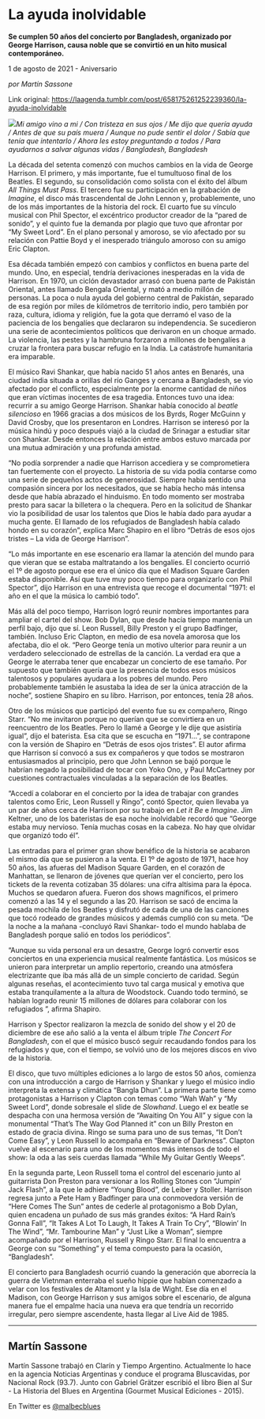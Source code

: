 # La ayuda inolvidable

**Se cumplen 50 años del concierto por Bangladesh, organizado por George Harrison, causa noble que se convirtió en un hito musical contemporáneo.**

1 de agosto de 2021 - Aniversario

_por Martín Sassone_

Link original: https://laagenda.tumblr.com/post/658175261252239360/la-ayuda-inolvidable

![](https://64.media.tumblr.com/baa0160662b29defb1095f917f94f01f/6ef3b7a4384b6574-2b/s500x750/be106c03a6245837ed80bc2b3988abe6cba586ca.jpg)*Mi amigo vino a mi / Con tristeza en sus ojos / Me dijo que quería ayuda / Antes de que su país muera / Aunque no pude sentir el dolor / Sabía que tenía que intentarlo* */* *Ahora les estoy preguntando a todos / Para ayudarnos a salvar algunas vidas* */* *Bangladesh, Bangladesh*

La década del setenta comenzó con muchos cambios en la vida de George Harrison. El primero, y más importante, fue el tumultuoso final de los Beatles. El segundo, su consolidación como solista con el éxito del álbum *All Things Must Pass*. El tercero fue su participación en la grabación de *Imagine*, el disco más trascendental de John Lennon y, probablemente, uno de los más importantes de la historia del rock. El cuarto fue su vínculo musical con Phil Spector, el excéntrico productor creador de la “pared de sonido”, y el quinto fue la demanda por plagio que tuvo que afrontar por “My Sweet Lord”. En el plano personal y amoroso, se vio afectado por su relación con Pattie Boyd y el inesperado triángulo amoroso con su amigo Eric Clapton. 

Esa década también empezó con cambios y conflictos en buena parte del mundo. Uno, en especial, tendría derivaciones inesperadas en la vida de Harrison. En 1970, un ciclón devastador arrasó con buena parte de Pakistán Oriental, antes llamado Bengala Oriental, y mató a medio millón de personas. La poca o nula ayuda del gobierno central de Pakistán, separado de esa región por miles de kilómetros de territorio indio, pero también por raza, cultura, idioma y religión, fue la gota que derramó el vaso de la paciencia de los bengalíes que declararon su independencia. Se sucedieron una serie de acontecimientos políticos que derivaron en un choque armado. La violencia, las pestes y la hambruna forzaron a millones de bengalíes a cruzar la frontera para buscar refugio en la India. La catástrofe humanitaria era imparable.

El músico Ravi Shankar, que había nacido 51 años antes en Benarés, una ciudad india situada a orillas del río Ganges y cercana a Bangladesh, se vio afectado por el conflicto, especialmente por la enorme cantidad de niños que eran víctimas inocentes de esa tragedia. Entonces tuvo una idea: recurrir a su amigo George Harrison. Shankar había conocido al *beatle silencioso* en 1966 gracias a dos músicos de los Byrds, Roger McGuinn y David Crosby, que los presentaron en Londres. Harrison se interesó por la música hindú y poco después viajó a la ciudad de Srinagar a estudiar sitar con Shankar. Desde entonces la relación entre ambos estuvo marcada por una mutua admiración y una profunda amistad.

“No podía sorprender a nadie que Harrison accediera y se comprometiera tan fuertemente con el proyecto. La historia de su vida podía contarse como una serie de pequeños actos de generosidad. Siempre había sentido una compasión sincera por los necesitados, que se había hecho más intensa desde que había abrazado el hinduismo. En todo momento ser mostraba presto para sacar la billetera o la chequera. Pero en la solicitud de Shankar vio la posibilidad de usar los talentos que Dios le había dado para ayudar a mucha gente. El llamado de los refugiados de Bangladesh había calado hondo en su corazón”, explica Marc Shapiro en el libro “Detrás de esos ojos tristes – La vida de George Harrison”.

“Lo más importante en ese escenario era llamar la atención del mundo para que vieran que se estaba maltratando a los bengalíes. El concierto ocurrió el 1º de agosto porque ese era el único día que el Madison Square Garden estaba disponible. Así que tuve muy poco tiempo para organizarlo con Phil Spector”, dijo Harrison en una entrevista que recoge el documental “1971: el año en el que la música lo cambió todo”. 

Más allá del poco tiempo, Harrison logró reunir nombres importantes para ampliar el cartel del show. Bob Dylan, que desde hacía tiempo mantenía un perfil bajo, dijo que sí. Leon Russell, Billy Preston y el grupo Badfinger, también. Incluso Eric Clapton, en medio de esa novela amorosa que los afectaba, dio el ok. “Pero George tenía un motivo ulterior para reunir a un verdadero seleccionado de estrellas de la canción. La verdad era que a George le aterraba tener que encabezar un concierto de ese tamaño. Por supuesto que también quería que la presencia de todos esos músicos talentosos y populares ayudara a los pobres del mundo. Pero probablemente también le asustaba la idea de ser la única atracción de la noche”, sostiene Shapiro en su libro. Harrison, por entonces, tenía 28 años.

Otro de los músicos que participó del evento fue su ex compañero, Ringo Starr. “No me invitaron porque no querían que se convirtiera en un reencuentro de los Beatles. Pero lo llamé a George y le dije que asistiría igual”, dijo el baterista. Esa cita que se escucha en “1971…”, se contrapone con la versión de Shapiro en “Detrás de esos ojos tristes”. El autor afirma que Harrison sí convocó a sus ex compañeros y que todos se mostraron entusiasmados al principio, pero que John Lennon se bajó porque le habrían negado la posibilidad de tocar con Yoko Ono, y Paul McCartney por cuestiones contractuales vinculadas a la separación de los Beatles.     

“Accedí a colaborar en el concierto por la idea de trabajar con grandes talentos como Eric, Leon Russell y Ringo”, contó Spector, quien llevaba ya un par de años cerca de Harrison por su trabajo en *Let it Be* e *Imagine*. Jim Keltner, uno de los bateristas de esa noche inolvidable recordó que “George estaba muy nervioso. Tenía muchas cosas en la cabeza. No hay que olvidar que organizó todo él”. 

Las entradas para el primer gran show benéfico de la historia se acabaron el mismo día que se pusieron a la venta. El 1º de agosto de 1971, hace hoy 50 años, las afueras del Madison Square Garden, en el corazón de Manhattan, se llenaron de jóvenes que querían ver el concierto, pero los tickets de la reventa cotizaban 35 dólares: una cifra altísima para la época. Muchos se quedaron afuera. Fueron dos shows magníficos, el primero comenzó a las 14 y el segundo a las 20. Harrison se sacó de encima la pesada mochila de los Beatles y disfrutó de cada de una de las canciones que tocó rodeado de grandes músicos y además cumplió con su meta. “De la noche a la mañana -concluyó Ravi Shankar- todo el mundo hablaba de Bangladesh porque salió en todos los periódicos”.   

“Aunque su vida personal era un desastre, George logró convertir esos conciertos en una experiencia musical realmente fantástica. Los músicos se unieron para interpretar un amplio repertorio, creando una atmósfera electrizante que iba más allá de un simple concierto de caridad. Según algunas reseñas, el acontecimiento tuvo tal carga musical y emotiva que estaba tranquilamente a la altura de Woodstock. Cuando todo terminó, se habían logrado reunir 15 millones de dólares para colaborar con los refugiados ”, afirma Shapiro.

Harrison y Spector realizaron la mezcla de sonido del show y el 20 de diciembre de ese año salió a la venta el álbum triple *The Concert For Bangladesh*, con el que el músico buscó seguir recaudando fondos para los refugiados y que, con el tiempo, se volvió uno de los mejores discos en vivo de la historia. 

El disco, que tuvo múltiples ediciones a lo largo de estos 50 años, comienza con una introducción a cargo de Harrison y Shankar y luego el músico indio interpreta la extensa y climática “Bangla Dhun”. La primera parte tiene como protagonistas a Harrison y Clapton con temas como “Wah Wah” y “My Sweet Lord”, donde sobresale el slide de *Slowhand*. Luego el ex beatle se despacha con una hermosa versión de “Awaiting On You All” y sigue con la monumental “That’s The Way God Planned it” con un Billy Preston en estado de gracia divina. Ringo se suma para uno de sus temas, “It Don’t Come Easy”, y Leon Russell lo acompaña en “Beware of Darkness”. Clapton vuelve al escenario para uno de los momentos más intensos de todo el show: la oda a las seis cuerdas llamada “While My Guitar Gently Weeps”.

En la segunda parte, Leon Russell toma el control del escenario junto al guitarrista Don Preston para versionar a los Rolling Stones con “Jumpin’ Jack Flash”, a la que le adhiere “Young Blood”, de Leiber y Stoller. Harrison regresa junto a Pete Ham y Badfinger para una conmovedora versión de “Here Comes The Sun” antes de cederle al protagonismo a Bob Dylan, quien encadena un puñado de sus más grandes éxitos: “A Hard Rain’s Gonna Fall”, “It Takes A Lot To Laugh, It Takes A Train To Cry”, “Blowin’ In The Wind”, “Mr. Tambourine Man” y “Just Like a Woman”, siempre acompañado por el Harrison, Russell y Ringo Starr. El final lo encuentra a George con su “Something” y el tema compuesto para la ocasión, “Bangladesh”. 

El concierto para Bangladesh ocurrió cuando la generación que aborrecía la guerra de Vietnman enterraba el sueño hippie que habían comenzado a velar con los festivales de Altamont y la Isla de Wight. Ese día en el Madison, con George Harrison y sus amigos sobre el escenario, de alguna manera fue el empalme hacia una nueva era que tendría un recorrido irregular, pero siempre ascendente, hasta llegar al Live Aid de 1985.



---

Martín Sassone
--------------

 Martín Sassone trabajó en Clarín y Tiempo Argentino. Actualmente lo hace en la agencia Noticias Argentinas y conduce el programa Bluscavidas, por Nacional Rock (93.7). Junto con Gabriel Grätzer escribió el libro Bien al Sur - La Historia del Blues en Argentina (Gourmet Musical Ediciones - 2015).

En Twitter es [@malbecblues](https://twitter.com/malbecblues)

